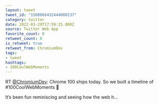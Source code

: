 ```yaml
---
layout: tweet
tweet_id: "1508866432444080137"
category: twitter
date: 2022-03-29T17:59:25.000Z
source: Twitter Web App
favorite_count: 0
retweet_count: 0
is_retweet: true
retweet_from: ChromiumDev
tags:
- tweet
hashtags:
- 100CoolWebMoments
---
```


RT [@ChromiumDev](https://twitter.com/@ChromiumDev): Chrome 100 ships today. So we built a timeline of #100CoolWebMoments 🎉

It’s been fun reminiscing and seeing how the web h…
